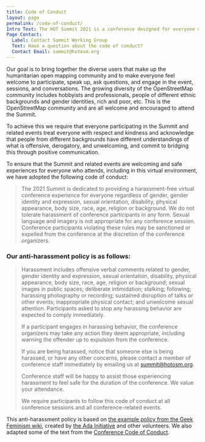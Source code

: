 ```yaml
---
title: Code of Conduct
layout: page
permalink: /code-of-conduct/
Intro Text: The HOT Summit 2021 is a conference designed for everyone using and interested in OpenStreetMap and humanitarian mapping.
Page Contact:
  Label: Contact Summit Working Group
  Text: Have a question about the code of conduct?
  Contact Email: summit@hotosm.org
---
```


Our goal is to bring together the diverse users that make up the humanitarian open mapping community and to make everyone feel welcome to participate, speak up, ask questions, and engage in the event, sessions, and conversations. The growing diversity of the OpenStreetMap community includes hobbyists and professionals, people of different ethnic backgrounds and gender identities, rich and poor, etc. This is the OpenStreetMap community and are all welcome and encouraged to attend the Summit.

To achieve this we require that everyone participating in the Summit and related events treat everyone with respect and kindness and acknowledge that people from different backgrounds have different understandings of what is offensive, derogatory, and unwelcoming, and commit to bridging this through positive communication.

To ensure that the Summit and related events are welcoming and safe experiences for everyone who attends, including in this virtual environment, we have adopted the following code of conduct:
        
> The 2021 Summit is dedicated to providing a harassment-free virtual conference experience for everyone regardless of gender, gender identity and expression, sexual orientation, disability, physical appearance, body size, race, age, religion or background. We do not tolerate harassment of conference participants in any form. Sexual language and imagery is not appropriate for any conference session. Conference participants violating these rules may be sanctioned or expelled from the conference at the discretion of the conference organizers.


### Our anti-harassment policy is as follows: 
    
> Harassment includes offensive verbal comments related to gender, gender identity and expression, sexual orientation, disability, physical appearance, body size, race, age, religion or background; sexual images in public spaces; deliberate intimidation; stalking; following; harassing photography or recording; sustained disruption of talks or other events; inappropriate physical contact; and unwelcome sexual attention. Participants asked to stop any harassing behavior are expected to comply immediately.
> 
> If a participant engages in harassing behavior, the conference organizers may take any action they deem appropriate, including warning the offender up to expulsion from the conference.
> 
>If you are being harassed, notice that someone else is being harassed, or have any other concerns, please contact a member of conference staff immediately by emailing us at summit@hotosm.org. 
> 
>Conference staff will be happy to assist those experiencing harassment to feel safe for the duration of the conference. We value your attendance.
> 
> We require participants to follow this code of conduct at all conference sessions and all conference-related events.
> 

This anti-harassment policy is based on [the example policy from the Geek Feminism wiki](http://geekfeminism.wikia.com/wiki/Conference_anti-harassment), created by [the Ada Initiative](https://adainitiative.org/) and other volunteers. We also adapted some of the text from the [Conference Code of Conduct](http://confcodeofconduct.com/).